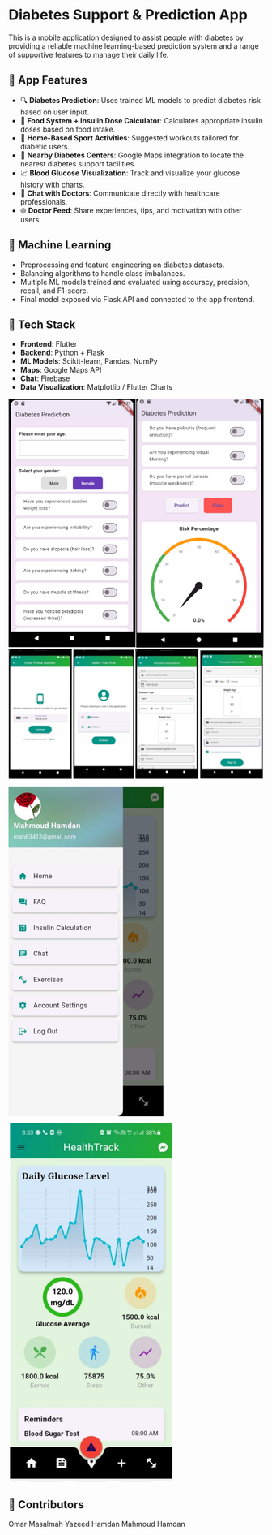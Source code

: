 # Diabetes Support & Prediction App

This is a mobile application designed to assist people with diabetes by providing a reliable machine learning-based prediction system and a range of supportive features to manage their daily life.

## 📱 App Features

- 🔍 **Diabetes Prediction**: Uses trained ML models to predict diabetes risk based on user input.
- 🥗 **Food System + Insulin Dose Calculator**: Calculates appropriate insulin doses based on food intake.
- 🏃 **Home-Based Sport Activities**: Suggested workouts tailored for diabetic users.
- 📍 **Nearby Diabetes Centers**: Google Maps integration to locate the nearest diabetes support facilities.
- 📈 **Blood Glucose Visualization**: Track and visualize your glucose history with charts.
- 💬 **Chat with Doctors**: Communicate directly with healthcare professionals.
- 🌐 **Doctor Feed**: Share experiences, tips, and motivation with other users.

## 🤖 Machine Learning

- Preprocessing and feature engineering on diabetes datasets.
- Balancing algorithms to handle class imbalances.
- Multiple ML models trained and evaluated using accuracy, precision, recall, and F1-score.
- Final model exposed via Flask API and connected to the app frontend.

## 🧰 Tech Stack

- **Frontend**: Flutter
- **Backend**: Python + Flask
- **ML Models**: Scikit-learn, Pandas, NumPy
- **Maps**: Google Maps API
- **Chat**: Firebase 
- **Data Visualization**: Matplotlib / Flutter Charts


![App Demo](assets/images/image1.png)
![App Demo](assets/images/image2.png)
![App Demo](assets/images/image3.png)
![App Demo](assets/images/image4.png)


## 🤝 Contributors

Omar Masalmah
Yazeed Hamdan
Mahmoud Hamdan


